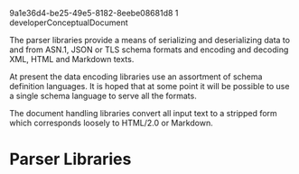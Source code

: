 ﻿<id>9a1e36d4-be25-49e5-8182-8eebe08681d8
<version>1
<contenttype>developerConceptualDocument

The parser libraries provide a means of serializing and deserializing data to
and from ASN.1, JSON or TLS schema formats and encoding and decoding XML, HTML and
Markdown texts. 

At present the data encoding libraries use an assortment of schema definition
languages. It is hoped that at some point it will be possible to use a single
schema language to serve all the formats.

The document handling libraries convert all input text to a stripped form which
corresponds loosely to HTML/2.0 or Markdown.

# Parser Libraries

